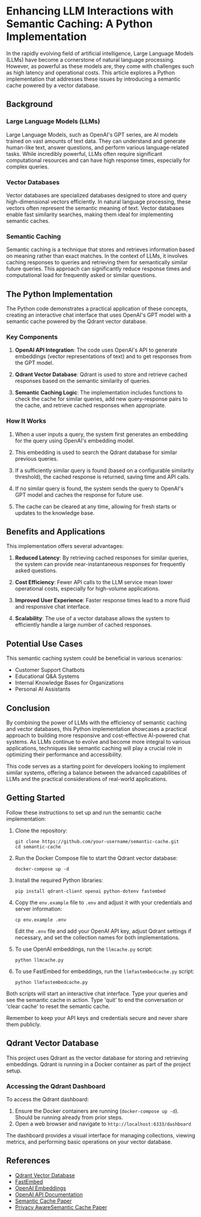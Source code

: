 # Enhancing LLM Interactions with Semantic Caching: A Python Implementation

In the rapidly evolving field of artificial intelligence, Large Language Models (LLMs) have become a cornerstone of natural language processing. However, as powerful as these models are, they come with challenges such as high latency and operational costs. This article explores a Python implementation that addresses these issues by introducing a semantic cache powered by a vector database.

## Background

### Large Language Models (LLMs)

Large Language Models, such as OpenAI's GPT series, are AI models trained on vast amounts of text data. They can understand and generate human-like text, answer questions, and perform various language-related tasks. While incredibly powerful, LLMs often require significant computational resources and can have high response times, especially for complex queries.

### Vector Databases

Vector databases are specialized databases designed to store and query high-dimensional vectors efficiently. In natural language processing, these vectors often represent the semantic meaning of text. Vector databases enable fast similarity searches, making them ideal for implementing semantic caches.

### Semantic Caching

Semantic caching is a technique that stores and retrieves information based on meaning rather than exact matches. In the context of LLMs, it involves caching responses to queries and retrieving them for semantically similar future queries. This approach can significantly reduce response times and computational load for frequently asked or similar questions.

## The Python Implementation

The Python code demonstrates a practical application of these concepts, creating an interactive chat interface that uses OpenAI's GPT model with a semantic cache powered by the Qdrant vector database.

### Key Components

1. **OpenAI API Integration**: The code uses OpenAI's API to generate embeddings (vector representations of text) and to get responses from the GPT model.

2. **Qdrant Vector Database**: Qdrant is used to store and retrieve cached responses based on the semantic similarity of queries.

3. **Semantic Caching Logic**: The implementation includes functions to check the cache for similar queries, add new query-response pairs to the cache, and retrieve cached responses when appropriate.

### How It Works

1. When a user inputs a query, the system first generates an embedding for the query using OpenAI's embedding model.

2. This embedding is used to search the Qdrant database for similar previous queries.

3. If a sufficiently similar query is found (based on a configurable similarity threshold), the cached response is returned, saving time and API calls.

4. If no similar query is found, the system sends the query to OpenAI's GPT model and caches the response for future use.

5. The cache can be cleared at any time, allowing for fresh starts or updates to the knowledge base.

## Benefits and Applications

This implementation offers several advantages:

1. **Reduced Latency**: By retrieving cached responses for similar queries, the system can provide near-instantaneous responses for frequently asked questions.

2. **Cost Efficiency**: Fewer API calls to the LLM service mean lower operational costs, especially for high-volume applications.

3. **Improved User Experience**: Faster response times lead to a more fluid and responsive chat interface.

4. **Scalability**: The use of a vector database allows the system to efficiently handle a large number of cached responses.

## Potential Use Cases

This semantic caching system could be beneficial in various scenarios:

- Customer Support Chatbots
- Educational Q&A Systems
- Internal Knowledge Bases for Organizations
- Personal AI Assistants

## Conclusion

By combining the power of LLMs with the efficiency of semantic caching and vector databases, this Python implementation showcases a practical approach to building more responsive and cost-effective AI-powered chat systems. As LLMs continue to evolve and become more integral to various applications, techniques like semantic caching will play a crucial role in optimizing their performance and accessibility.

This code serves as a starting point for developers looking to implement similar systems, offering a balance between the advanced capabilities of LLMs and the practical considerations of real-world applications.

## Getting Started

Follow these instructions to set up and run the semantic cache implementation:

1. Clone the repository:
   ```
   git clone https://github.com/your-username/semantic-cache.git
   cd semantic-cache
   ```

2. Run the Docker Compose file to start the Qdrant vector database:
   ```
   docker-compose up -d
   ```

3. Install the required Python libraries:
   ```
   pip install qdrant-client openai python-dotenv fastembed
   ```

4. Copy the `env.example` file to `.env` and adjust it with your credentials and server information:
   ```
   cp env.example .env
   ```
   Edit the `.env` file and add your OpenAI API key, adjust Qdrant settings if necessary, and set the collection names for both implementations.

5. To use OpenAI embeddings, run the `llmcache.py` script:
   ```
   python llmcache.py
   ```

6. To use FastEmbed for embeddings, run the `llmfastembedcache.py` script:
   ```
   python llmfastembedcache.py
   ```

Both scripts will start an interactive chat interface. Type your queries and see the semantic cache in action. Type 'quit' to end the conversation or 'clear cache' to reset the semantic cache.

Remember to keep your API keys and credentials secure and never share them publicly.

## Qdrant Vector Database

This project uses Qdrant as the vector database for storing and retrieving embeddings. Qdrant is running in a Docker container as part of the project setup.

### Accessing the Qdrant Dashboard

To access the Qdrant dashboard:

1. Ensure the Docker containers are running (`docker-compose up -d`). Should be running already from prior steps.
2. Open a web browser and navigate to `http://localhost:6333/dashboard`

The dashboard provides a visual interface for managing collections, viewing metrics, and performing basic operations on your vector database.

## References

- [Qdrant Vector Database](https://qdrant.tech/)
- [FastEmbed](https://github.com/qdrant/fastembed)
- [OpenAI Embeddings](https://platform.openai.com/docs/guides/embeddings)
- [OpenAI API Documentation](https://platform.openai.com/docs/api-reference)
- [Semantic Cache Paper](https://arxiv.org/html/2406.00025v1)
- [Privacy AwareSemantic Cache Paper](https://arxiv.org/html/2403.02694v1)
